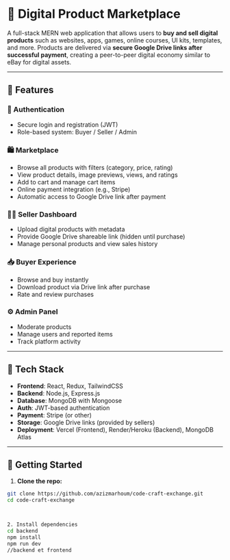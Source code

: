 # 🛒 Digital Product Marketplace

A full-stack MERN web application that allows users to **buy and sell digital products** such as websites, apps, games, online courses, UI kits, templates, and more. Products are delivered via **secure Google Drive links after successful payment**, creating a peer-to-peer digital economy similar to eBay for digital assets.

---

## 🌟 Features

### 🔐 Authentication
- Secure login and registration (JWT)
- Role-based system: Buyer / Seller / Admin

### 🛍️ Marketplace
- Browse all products with filters (category, price, rating)
- View product details, image previews, views, and ratings
- Add to cart and manage cart items
- Online payment integration (e.g., Stripe)
- Automatic access to Google Drive link after payment

### 🧑‍💻 Seller Dashboard
- Upload digital products with metadata
- Provide Google Drive shareable link (hidden until purchase)
- Manage personal products and view sales history

### 📥 Buyer Experience
- Browse and buy instantly
- Download product via Drive link after purchase
- Rate and review purchases

### ⚙️ Admin Panel
- Moderate products
- Manage users and reported items
- Track platform activity


---

## 🧰 Tech Stack

- **Frontend**: React, Redux, TailwindCSS
- **Backend**: Node.js, Express.js
- **Database**: MongoDB with Mongoose
- **Auth**: JWT-based authentication
- **Payment**: Stripe (or other)
- **Storage**: Google Drive links (provided by sellers)
- **Deployment**: Vercel (Frontend), Render/Heroku (Backend), MongoDB Atlas

---

## 🚀 Getting Started

1. **Clone the repo:**

```bash
git clone https://github.com/azizmarhoum/code-craft-exchange.git
cd code-craft-exchange



2. Install dependencies
cd backend
npm install
npm run dev
//backend et frontend
